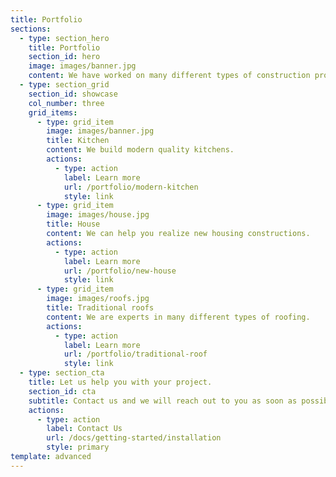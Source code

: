 ```yaml
---
title: Portfolio
sections:
  - type: section_hero
    title: Portfolio
    section_id: hero
    image: images/banner.jpg
    content: We have worked on many different types of construction projects.
  - type: section_grid
    section_id: showcase
    col_number: three
    grid_items:
      - type: grid_item
        image: images/banner.jpg
        title: Kitchen
        content: We build modern quality kitchens.
        actions:
          - type: action
            label: Learn more
            url: /portfolio/modern-kitchen
            style: link
      - type: grid_item
        image: images/house.jpg
        title: House
        content: We can help you realize new housing constructions.
        actions:
          - type: action
            label: Learn more
            url: /portfolio/new-house
            style: link
      - type: grid_item
        image: images/roofs.jpg
        title: Traditional roofs
        content: We are experts in many different types of roofing.
        actions:
          - type: action
            label: Learn more
            url: /portfolio/traditional-roof
            style: link
  - type: section_cta
    title: Let us help you with your project.
    section_id: cta
    subtitle: Contact us and we will reach out to you as soon as possible.
    actions:
      - type: action
        label: Contact Us
        url: /docs/getting-started/installation
        style: primary
template: advanced
---
```

